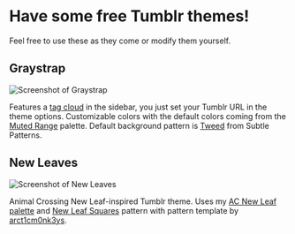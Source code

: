 # Have some free Tumblr themes!

Feel free to use these as they come or modify them yourself.

## Graystrap

![Screenshot of Graystrap](http://github.com/moneypenny/tumblr-themes/raw/master/graystrap/screenshot.png)

Features a [tag cloud](http://post-theory.com/tumblr-tag-cloud-javascript) in the sidebar, you just set your Tumblr URL in the theme options. Customizable colors with the default colors coming from the [Muted Range](http://www.colourlovers.com/palette/2840370/Muted_Range?sAC=1) palette. Default background pattern is [Tweed](http://subtlepatterns.com/tweed/) from Subtle Patterns.

## New Leaves

![Screenshot of New Leaves](http://github.com/moneypenny/tumblr-themes/raw/master/new-leaves/screenshot.png)

Animal Crossing New Leaf-inspired Tumblr theme. Uses my [AC New Leaf palette](http://www.colourlovers.com/palette/2912551/AC_New_Leaf?sAC=1) and [New Leaf Squares](http://www.colourlovers.com/pattern/3707068/New_Leaf_Squares) pattern with pattern template by [arct1cm0nk3ys](http://www.colourlovers.com/lover/arct1cm0nk3ys).

